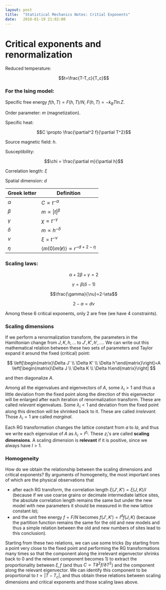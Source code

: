 ```yaml
---
layout: post
title:  "Statistical Mechanics Notes: Critial Exponents"
date:   2016-01-19 21:02:00
---
```




# Critical exponents and renormalization

Reduced temperature:

$$t=\frac{T-T_c}{T_c}$$

### For the Ising model:

Specific free energy $f(h,T)=F(h,T)/N$, $F(h,T)=-k_B T \ln Z$.

Order parameter: $m$ (magnetization).

Specific heat: 

$$C \propto \frac{\partial^2 f}{\partial T^2}$$

Source magnetic field: $h$.

Susceptibility: 

$$\chi = \frac{\partial m}{\partial h}$$

Correlation length: $\xi$

Spatial dimension: $d$

| Greek letter | Definition                               |
| ------------ | ---------------------------------------- |
| $\alpha$     | $C \propto t^{-\alpha}$                  |
| $\beta$      | $m\propto \|t\|^{\beta}$                 |
| $\gamma$     | $\chi \propto t^{-\gamma}$               |
| $\delta$     | $m\propto h^{-\delta}$                   |
| $\nu$        | $\xi=t^{-\nu}$                           |
| $\eta$       | $\langle m(0)m(\mathbf{r})\rangle\propto r^{-d+2-\eta}$ |

### Scaling laws:

$$ \alpha + 2\beta + \gamma = 2$$

$$ \gamma = \beta (\delta -1)$$

$$\frac{\gamma}{\nu}=2-\eta$$

$$2-\alpha=d\nu$$

Among these 6 critical exponents, only 2 are free (we have 4 constraints).

### Scaling dimensions

If we perform a renormalization transform, the parameters in the Hamiltonian change from $J,K,h,\dots$ to $J',K',h',\dots$. We can write out this mathematical relation between these two sets of parameters and Taylor expand it around the fixed (critical) point:

$$
\left[\begin{matrix}\Delta J' \\ \Delta K' \\ \Delta h'\end{matrix}\right]=A \left[\begin{matrix}\Delta J \\ \Delta K \\ \Delta h\end{matrix}\right]
$$

and then diagonalize $A$.

Among all the eigenvalues and eigenvectors of $A$, some $\lambda_i>1$ and thus a little deviation from the fixed point along the direction of this eigenvector will be enlarged after each iteration of renormalization transform. These are called *relevant* eigenvalues. Some $\lambda_i <1$ and deviation from the fixed point along this direction will be shrinked back to it. These are called *irrelevant*. Those $\lambda_i=1$ are called *marginal*.

Each RG transformation changes the lattice constant from $a$ to $la$, and thus we write each eigenvalue of $A$ as $\lambda_i=l^{z_i}$. These $z_i$'s are called **scaling dimensions**. A scaling dimension is **relevant** if it is positive, since we always have $l>1$.

### Homogeneity 

How do we obtain the relationship between the scaling dimensions and critical exponents? By arguments of homogeneity, the most important ones of which are the physical observations that

* after each RG transform, the correlation length $\xi(J',K')=\xi(J,K)/l$ (because if we use coarse grains or decimate intermediate lattice sites, the absolute correlation length remains the same but under the new model with new parameters it should be measured in the new lattice constant $la$);
* and the unit free energy $f=F/N$ becomes $f(J',K')=l^d f(J,K)$ (because the partition function remains the same for the old and new models and thus a simple relation between the old and new numbers of sites lead to this conclusion).

Starting from these two relations, we can use some tricks (by starting from a point very close to the fixed point and performing the RG transformations many times so that the component along the irrelevant eigenvector shrinks back to 0 and the relevant component becomes 1) to extract the proportionality between $\xi, f$ (and thus $C \propto T \partial^2 f/\partial T^2$) and the component along the relevant eigenvector. We can identify this component to be proportional to $t\propto |T-T_c|$, and thus obtain these relations between scaling dimensions and critical exponents and those scaling laws above.